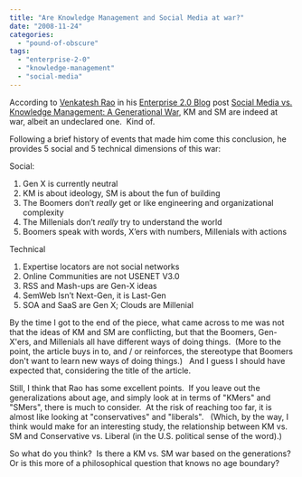```yaml
---
title: "Are Knowledge Management and Social Media at war?"
date: "2008-11-24"
categories: 
  - "pound-of-obscure"
tags: 
  - "enterprise-2-0"
  - "knowledge-management"
  - "social-media"
---
```


According to [Venkatesh Rao](http://www.ribbonfarm.com/about/) in his [Enterprise 2.0 Blog](http://enterprise2blog.com/) post [Social Media vs. Knowledge Management: A Generational War](http://enterprise2blog.com/2008/09/social-media-vs-knowledge-management-a-generational-war/ "Permanent Link to Social Media vs. Knowledge Management: A Generational War"), KM and SM are indeed at war, albeit an undeclared one.  Kind of.

Following a brief history of events that made him come this conclusion, he provides 5 social and 5 technical dimensions of this war:

Social:

1. Gen X is currently neutral
2. KM is about ideology, SM is about the fun of building
3. The Boomers don’t _really_ get or like engineering and organizational complexity
4. The Millenials don’t _really_ try to understand the world
5. Boomers speak with words, X’ers with numbers, Millenials with actions

Technical

1. Expertise locators are not social networks
2. Online Communities are not USENET V3.0
3. RSS and Mash-ups are Gen-X ideas
4. SemWeb Isn’t Next-Gen, it is Last-Gen
5. SOA and SaaS are Gen X; Clouds are Millenial

By the time I got to the end of the piece, what came across to me was not that the ideas of KM and SM are conflicting, but that the Boomers, Gen-X'ers, and Millenials all have different ways of doing things.  (More to the point, the article buys in to, and / or reinforces, the stereotype that Boomers don't want to learn new ways of doing things.)   And I guess I should have expected that, considering the title of the article.

Still, I think that Rao has some excellent points.  If you leave out the generalizations about age, and simply look at in terms of "KMers" and "SMers", there is much to consider.  At the risk of reaching too far, it is almost like looking at "conservatives" and "liberals".   (Which, by the way, I think would make for an interesting study, the relationship between KM vs. SM and Conservative vs. Liberal (in the U.S. political sense of the word).)

So what do you think?  Is there a KM vs. SM war based on the generations?  Or is this more of a philosophical question that knows no age boundary?
